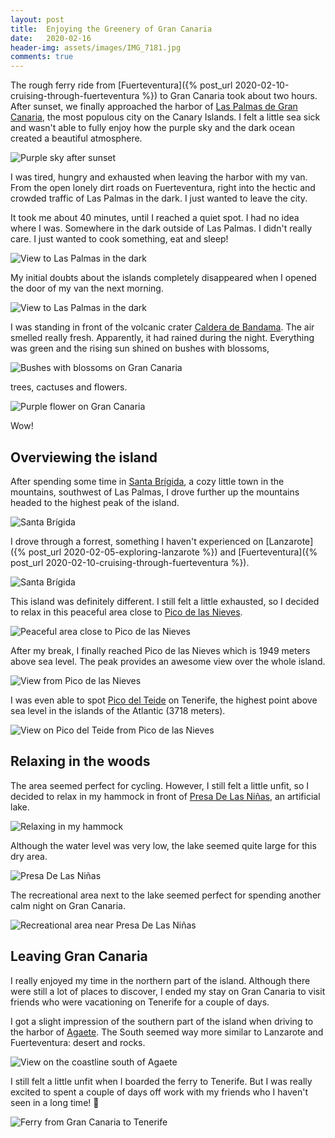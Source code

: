 ```yaml
---
layout: post
title:  Enjoying the Greenery of Gran Canaria
date:   2020-02-16
header-img: assets/images/IMG_7181.jpg
comments: true
---
```


The rough ferry ride from [Fuerteventura]({% post_url 2020-02-10-cruising-through-fuerteventura %}) to Gran Canaria took about two hours. After sunset, we finally approached the harbor of [Las Palmas de Gran Canaria](https://www.google.com/maps/place/Las+Palmas+de+Gran+Canaria,+Las+Palmas/), the most populous city on the Canary Islands. I felt a little sea sick and wasn't able to fully enjoy how the purple sky and the dark ocean created a beautiful atmosphere.

![Purple sky after sunset](/assets/images/IMG_7178.jpg)

I was tired, hungry and exhausted when leaving the harbor with my van. From the open lonely dirt roads on Fuerteventura, right into the hectic and crowded traffic of Las Palmas in the dark. I just wanted to leave the city.

It took me about 40 minutes, until I reached a quiet spot. I had no idea where I was. Somewhere in the dark outside of Las Palmas. I didn't really care. I just wanted to cook something, eat and sleep!

![View to Las Palmas in the dark](/assets/images/IMG_7179.jpg)

My initial doubts about the islands completely disappeared when I opened the door of my van the next morning.

![View to Las Palmas in the dark](/assets/images/IMG_7181.jpg)

I was standing in front of the volcanic crater [Caldera de Bandama](https://www.google.com/maps/place/35319+Caldera+de+Bandama,+Las+Palmas/). The air smelled really fresh. Apparently, it had rained during the night. Everything was green and the rising sun shined on bushes with blossoms,

![Bushes with blossoms on Gran Canaria](/assets/images/IMG_7183.jpg)

trees, cactuses and flowers.

![Purple flower on Gran Canaria](/assets/images/IMG_7189.jpg)

Wow!

## Overviewing the island

After spending some time in [Santa Brígida](https://www.google.com/maps/place/Sta+Br%C3%ADgida,+Las+Palmas/), a cozy little town in the mountains, southwest of Las Palmas, I drove further up the mountains headed to the highest peak of the island.

![Santa Brígida](/assets/images/IMG_7192.jpg)

I drove through a forrest, something I haven't experienced on [Lanzarote]({% post_url 2020-02-05-exploring-lanzarote %}) and [Fuerteventura]({% post_url 2020-02-10-cruising-through-fuerteventura %}).

![Santa Brígida](/assets/images/IMG_7196.jpg)

This island was definitely different. I still felt a little exhausted, so I decided to relax in this peaceful area close to [Pico de las Nieves](https://www.google.com/maps/place/Pico+de+las+Nieves/).

![Peaceful area close to Pico de las Nieves](/assets/images/IMG_7197.jpg)

After my break, I finally reached Pico de las Nieves which is 1949 meters above sea level. The peak provides an awesome view over the whole island.

![View from Pico de las Nieves](/assets/images/IMG_7208.jpg)

I was even able to spot [Pico del Teide](https://www.google.com/maps/place/Mount+Teide/) on Tenerife, the highest point above sea level in the islands of the Atlantic (3718 meters).

![View on Pico del Teide from Pico de las Nieves](/assets/images/IMG_7208_zoom.jpg)

## Relaxing in the woods

The area seemed perfect for cycling. However, I still felt a little unfit, so I decided to relax in my hammock in front of [Presa De Las Niñas](https://www.google.com/maps/place/Presa+De+Las+Ni%C3%B1as/), an artificial lake.

![Relaxing in my hammock](/assets/images/IMG_7218.jpg)

Although the water level was very low, the lake seemed quite large for this dry area.

![Presa De Las Niñas](/assets/images/IMG_7212.jpg)

The recreational area next to the lake seemed perfect for spending another calm night on Gran Canaria.

![Recreational area near Presa De Las Niñas](/assets/images/IMG_7223.jpg)

## Leaving Gran Canaria

I really enjoyed my time in the northern part of the island. Although there were still a lot of places to discover, I ended my stay on Gran Canaria to visit friends who were vacationing on Tenerife for a couple of days.

I got a slight impression of the southern part of the island when driving to the harbor of [Agaete](https://www.google.com/maps/place/Agaete,+Las+Palmas/). The South seemed way more similar to Lanzarote and Fuerteventura: desert and rocks.

![View on the coastline south of Agaete](/assets/images/IMG_7227.jpg)

I still felt a little unfit when I boarded the ferry to Tenerife. But I was really excited to spent a couple of days off work with my friends who I haven't seen in a long time! :tada:

![Ferry from Gran Canaria to Tenerife](/assets/images/IMG_7228.jpg)
